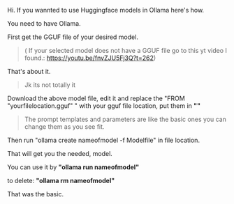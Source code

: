 Hi. If you wannted to use Huggingface models in Ollama here's how.

You need to have Ollama.


First get the GGUF file of your desired model.
>( If your selected model does not have a GGUF file go to this yt video I found.:
https://youtu.be/fnvZJU5Fj3Q?t=262)

That's about it.

>Jk its not totally it


Download the above model file, edit it and replace the "FROM "yourfilelocation.gguf" " with your gguf file location, put them in **""**


>The prompt templates and parameters are like the basic ones you can change them as you see fit.


Then run "ollama create nameofmodel -f Modelfile" in file location.


That will get you the needed, model.


You can use it by **"ollama run nameofmodel"**


to delete: **"ollama rm nameofmodel"**


That was the basic.
